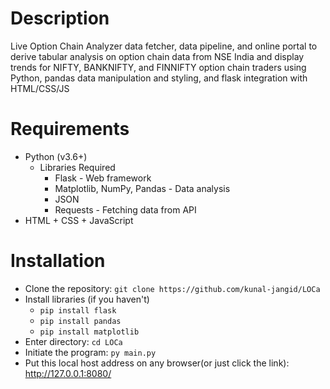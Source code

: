 
# Description
Live Option Chain Analyzer data fetcher, data pipeline, and online portal to derive tabular analysis on option chain data from NSE India and display trends for NIFTY, BANKNIFTY, and FINNIFTY option chain traders using Python, pandas data manipulation and styling, and flask integration with HTML/CSS/JS




# Requirements
- Python (v3.6+)
    * Libraries Required
        * Flask - Web framework
        * Matplotlib, NumPy, Pandas - Data analysis
        * JSON
        * Requests - Fetching data from API
- HTML + CSS + JavaScript




# Installation
- Clone the repository:  `git clone https://github.com/kunal-jangid/LOCa`
- Install libraries (if you haven't)
    - `pip install flask`
    - `pip install pandas`
    - `pip install matplotlib`
- Enter directory: `cd LOCa`
- Initiate the program: `py main.py`
- Put this local host address on any browser(or just click the link): http://127.0.0.1:8080/
